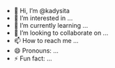 - 👋 Hi, I’m @kadysita
- 👀 I’m interested in ...
- 🌱 I’m currently learning ...
- 💞️ I’m looking to collaborate on ...
- 📫 How to reach me ...
- 😄 Pronouns: ...
- ⚡ Fun fact: ...

<!---
kadysita/kadysita is a ✨ special ✨ repository because its `README.md` (this file) appears on your GitHub profile.
You can click the Preview link to take a look at your changes.
--->
